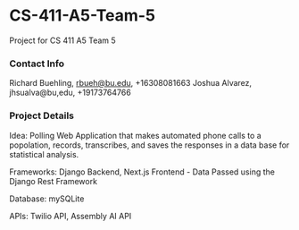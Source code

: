 # CS-411-A5-Team-5
Project for CS 411 A5 Team 5

### Contact Info

Richard Buehling, rbueh@bu.edu, +16308081663
Joshua Alvarez, jhsualva@bu,edu, +19173764766


### Project Details

Idea: Polling Web Application that makes automated phone calls to a popolation, records, transcribes, and saves the responses in a data base for statistical analysis.

Frameworks: Django Backend, Next.js Frontend - Data Passed using the Django Rest Framework 
 
Database: mySQLite
 
APIs: Twilio API, Assembly AI API
